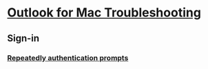 # [Outlook for Mac Troubleshooting](../mac.md)
 
## Sign-in
### [Repeatedly authentication prompts](../sign-in/repeatedly-prompts-authentication.md)